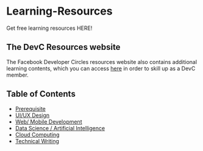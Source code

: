 # Learning-Resources
Get free learning resources HERE!

## The DevC Resources website
The Facebook Developer Circles resources website also contains additional learning contents, which you can access [here](https://www.developercircleresources.com) in order to skill up as a DevC member. 

## Table of Contents

- [Prerequisite](https://github.com/devcakure/learning-resources#prerequisite)
- [UI/UX Design](https://github.com/devcakure/learning-resources#uiux-design)
- [Web/ Mobile Development](https://github.com/devcakure/learning-resources#web-mobile-development)
- [Data Science / Artificial Intelligence](https://github.com/devcakurelearning-resources#data-science-machine-learning)
- [Cloud Computing](https://github.com/devcakure/learning-resources#cloud-computing)
- [Technical Writing](https://github.com/devcakure/learning-resources#technical-writing)
